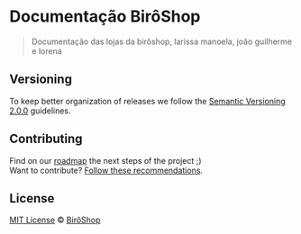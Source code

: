 # Documentação BirôShop

> Documentação das lojas da birôshop, larissa manoela, joão guilherme e lorena

## Versioning

To keep better organization of releases we follow the [Semantic Versioning 2.0.0](http://semver.org/) guidelines.

## Contributing
Find on our [roadmap](https://github.com/csshortcut/csshortcut-app/issues/1) the next steps of the project ;)
<br>
Want to contribute? [Follow these recommendations](https://github.com/csshortcut/csshortcut-app/blob/master/CONTRIBUTING.md).

## License
[MIT License](https://github.com/birodocumentacao/doc/blob/master/LICENSE.md) © [BirôShop](http://biroshop.com.br/)